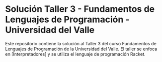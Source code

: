 # Solución Taller 3 - Fundamentos de Lenguajes de Programación - Universidad del Valle

Este repositorio contiene la solución al Taller 3 del curso Fundamentos de Lenguajes de Programación de la Universidad del Valle. El taller se enfoca en [Interpretadores] y se utiliza el lenguaje de programación Racket.

